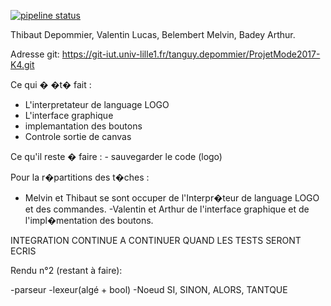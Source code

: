 [![pipeline status](https://git-iut.univ-lille1.fr/tanguy.depommier/ProjetMode2017-K4/badges/master/pipeline.svg)](https://git-iut.univ-lille1.fr/tanguy.depommier/ProjetMode2017-K4/commits/master)


Thibaut Depommier, Valentin Lucas, Belembert Melvin, Badey Arthur.

Adresse git: https://git-iut.univ-lille1.fr/tanguy.depommier/ProjetMode2017-K4.git

Ce qui � �t� fait :
- L'interpretateur de language LOGO
- L'interface graphique 
- implemantation des boutons
- Controle sortie de canvas

Ce qu'il reste � faire : - sauvegarder le code (logo)

Pour la r�partitions des t�ches :
- Melvin et Thibaut se sont occuper de l'Interpr�teur de language LOGO et des commandes.
-Valentin et Arthur de l'interface graphique et de l'impl�mentation des boutons.

INTEGRATION CONTINUE A CONTINUER QUAND LES TESTS SERONT ECRIS

Rendu n°2 (restant à faire): 


-parseur 
-lexeur(algé + bool)
-Noeud SI, SINON, ALORS, TANTQUE






